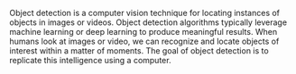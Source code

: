 Object detection is a computer vision technique for locating instances of objects in images or videos. 
Object detection algorithms typically leverage machine learning or deep learning to produce meaningful results. 
When humans look at images or video, we can recognize and locate objects of interest within a matter of moments. 
The goal of object detection is to replicate this intelligence using a computer.
